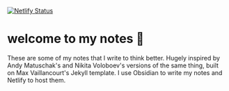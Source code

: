 [![Netlify Status](https://api.netlify.com/api/v1/badges/90b82643-075f-43b1-8b4c-d1efc65f057e/deploy-status)](https://app.netlify.com/sites/estaudere/deploys)

# welcome to my notes 👋

These are some of my notes that I write to think better. Hugely inspired by Andy Matuschak's and Nikita Voloboev's versions of the same thing, built on Max Vaillancourt's Jekyll template. I use Obsidian to write my notes and Netlify to host them.

